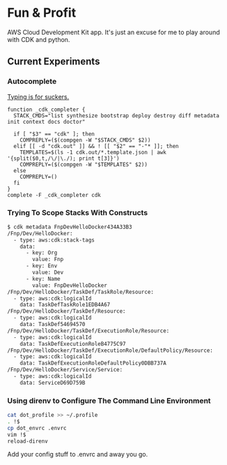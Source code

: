 # Fun & Profit

AWS Cloud Development Kit app. It's just an excuse for me to 
play around with CDK and python.

## Current Experiments

### Autocomplete

[Typing is for suckers.](https://gist.github.com/kirtfitzpatrick/e7a7828e99bae609955f08b35fc2c8b1)
```
function _cdk_completer {
  STACK_CMDS="list synthesize bootstrap deploy destroy diff metadata init context docs doctor"

  if [ "$3" == "cdk" ]; then
    COMPREPLY=($(compgen -W "$STACK_CMDS" $2))
  elif [[ -d "cdk.out" ]] && ! [[ "$2" == "-"* ]]; then
    TEMPLATES=$(ls -1 cdk.out/*.template.json | awk '{split($0,t,/\/|\./); print t[3]}')
    COMPREPLY=($(compgen -W "$TEMPLATES" $2))
  else
    COMPREPLY=()
  fi
}
complete -F _cdk_completer cdk
```

### Trying To Scope Stacks With Constructs

```bash
$ cdk metadata FnpDevHelloDocker434A33B3 
/Fnp/Dev/HelloDocker:
  - type: aws:cdk:stack-tags
    data:
      - key: Org
        value: Fnp
      - key: Env
        value: Dev
      - key: Name
        value: FnpDevHelloDocker
/Fnp/Dev/HelloDocker/TaskDef/TaskRole/Resource:
  - type: aws:cdk:logicalId
    data: TaskDefTaskRole1EDB4A67
/Fnp/Dev/HelloDocker/TaskDef/Resource:
  - type: aws:cdk:logicalId
    data: TaskDef54694570
/Fnp/Dev/HelloDocker/TaskDef/ExecutionRole/Resource:
  - type: aws:cdk:logicalId
    data: TaskDefExecutionRoleB4775C97
/Fnp/Dev/HelloDocker/TaskDef/ExecutionRole/DefaultPolicy/Resource:
  - type: aws:cdk:logicalId
    data: TaskDefExecutionRoleDefaultPolicy0DBB737A
/Fnp/Dev/HelloDocker/Service/Service:
  - type: aws:cdk:logicalId
    data: ServiceD69D759B
```

### Using direnv to Configure The Command Line Environment

```bash
cat dot_profile >> ~/.profile
. !$
cp dot_envrc .envrc
vim !$
reload-direnv
```

Add your config stuff to .envrc and away you go.